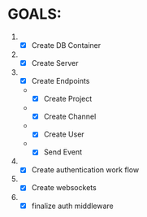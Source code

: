 # GOALS:

1. - [x] Create DB Container
2. - [x] Create Server
3. - [x] Create Endpoints
   - - [x] Create Project
   - - [x] Create Channel
   - - [x] Create User
   - - [x] Send Event
4. - [x] Create authentication work flow
5. - [x] Create websockets
6. - [x] finalize auth middleware 
